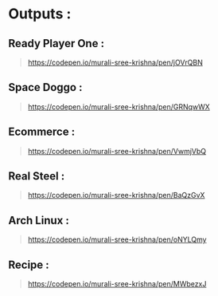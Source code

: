 # Outputs :
## Ready Player One :
> https://codepen.io/murali-sree-krishna/pen/jOVrQBN
## Space Doggo :
> https://codepen.io/murali-sree-krishna/pen/GRNqwWX
## Ecommerce :
> https://codepen.io/murali-sree-krishna/pen/VwmjVbQ
## Real Steel :
> https://codepen.io/murali-sree-krishna/pen/BaQzGvX
## Arch Linux :
> https://codepen.io/murali-sree-krishna/pen/oNYLQmy
## Recipe :
> https://codepen.io/murali-sree-krishna/pen/MWbezxJ
